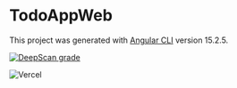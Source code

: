 # TodoAppWeb

This project was generated with [Angular CLI](https://github.com/angular/angular-cli) version 15.2.5.

[![DeepScan grade](https://deepscan.io/api/teams/19318/projects/24630/branches/760508/badge/grade.svg)](https://deepscan.io/dashboard#view=project&tid=19318&pid=24630&bid=760508)

![Vercel](https://vercelbadge.vercel.app/api//yanbruno/todoappweb)
